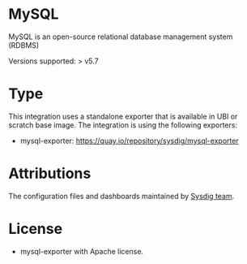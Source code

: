 # MySQL
MySQL is an open-source relational database management system (RDBMS)

Versions supported: > v5.7

# Type
This integration uses a standalone exporter that is available in UBI or scratch base image.
The integration is using the following exporters:
- mysql-exporter: https://quay.io/repository/sysdig/mysql-exporter


# Attributions
The configuration files and dashboards maintained by [Sysdig team](https://sysdig.com/).
# License
- mysql-exporter with Apache license.